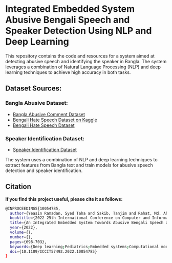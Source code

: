 # Integrated Embedded System Abusive Bengali Speech and Speaker Detection Using NLP and Deep Learning

This repository contains the code and resources for a system aimed at detecting abusive speech and identifying the speaker in Bangla. The system leverages a combination of Natural Language Processing (NLP) and deep learning techniques to achieve high accuracy in both tasks.

## Dataset Sources:

### Bangla Abusive Dataset:
- [Bangla Abusive Comment Dataset](https://github.com/aimansnigdha/Bangla-Abusive-Comment-Dataset)
- [Bengali Hate Speech Dataset on Kaggle](https://www.kaggle.com/datasets/naurosromim/bengali-hate-speech-dataset)
- [Bengali Hate Speech Dataset](https://github.com/rezacsedu/Bengali-Hate-Speech-Dataset)

### Speaker Identification Dataset:
- [Speaker Identification Dataset](https://drive.google.com/drive/folders/1TNcp6t7_ZJ1E3TDhqZTW_DKhrkXMHbs1)

The system uses a combination of NLP and deep learning techniques to extract features from Bangla text and train models for abusive speech detection and speaker identification.


## Citation 

**If you find this project useful, please cite it as follows:**
```bash 
@INPROCEEDINGS{10054785,
  author={Yeasin Ramadan, Syed Taha and Sakib, Tanjim and Rahat, Md. Ahsan and Mushfique Hossain, Md. and Rahman, Raiyan and Rahman, Md. Mahbubur},
  booktitle={2022 25th International Conference on Computer and Information Technology (ICCIT)}, 
  title={An Integrated Embedded System Towards Abusive Bengali Speech and Speaker Detection Using NLP and Deep Learning}, 
  year={2022},
  volume={},
  number={},
  pages={698-703},
  keywords={Deep learning;Pediatrics;Embedded systems;Computational modeling;Bit error rate;Employment;Feature extraction;BERT;Bi-LSTM;Deep Learning;GRU;LSTM;MFCC;Natural Language Processing;Speech Detection;Voice Recognition},
  doi={10.1109/ICCIT57492.2022.10054785}
}
```
